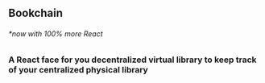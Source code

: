 ## Bookchain 
###### *now with 100% more React

### A React face for you decentralized virtual library to keep track of your centralized physical library